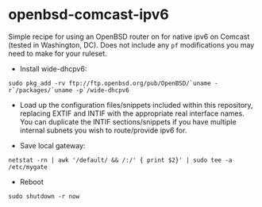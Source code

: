 openbsd-comcast-ipv6
====================

Simple recipe for using an OpenBSD router on for native ipv6 on Comcast (tested in Washington, DC). Does not include any `pf` modifications you may need to make for your ruleset.

* Install wide-dhcpv6:

```
sudo pkg_add -rv ftp://ftp.openbsd.org/pub/OpenBSD/`uname -r`/packages/`uname -p`/wide-dhcpv6
```

* Load up the configuration files/snippets included within this repository, replacing EXTIF and INTIF with the appropriate real interface names. You can duplicate the INTIF sections/snippets if you have multiple internal subnets you wish to route/provide ipv6 for.

* Save local gateway:

```
netstat -rn | awk '/default/ && /:/' { print $2}' | sudo tee -a /etc/mygate
```

* Reboot

```
sudo shutdown -r now
```
